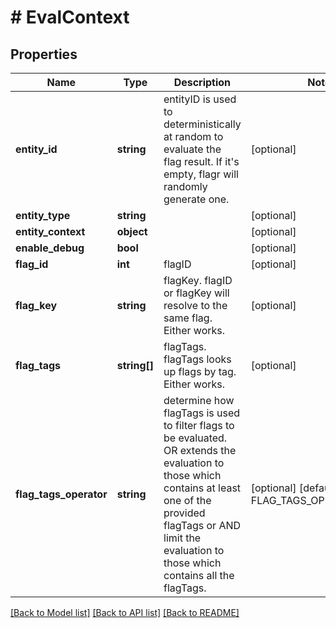 # # EvalContext

## Properties

Name | Type | Description | Notes
------------ | ------------- | ------------- | -------------
**entity_id** | **string** | entityID is used to deterministically at random to evaluate the flag result. If it&#39;s empty, flagr will randomly generate one. | [optional]
**entity_type** | **string** |  | [optional]
**entity_context** | **object** |  | [optional]
**enable_debug** | **bool** |  | [optional]
**flag_id** | **int** | flagID | [optional]
**flag_key** | **string** | flagKey. flagID or flagKey will resolve to the same flag. Either works. | [optional]
**flag_tags** | **string[]** | flagTags. flagTags looks up flags by tag. Either works. | [optional]
**flag_tags_operator** | **string** | determine how flagTags is used to filter flags to be evaluated. OR extends the evaluation to those which contains at least one of the provided flagTags or AND limit the evaluation to those which contains all the flagTags. | [optional] [default to FLAG_TAGS_OPERATOR_ANY]

[[Back to Model list]](../../README.md#models) [[Back to API list]](../../README.md#endpoints) [[Back to README]](../../README.md)
